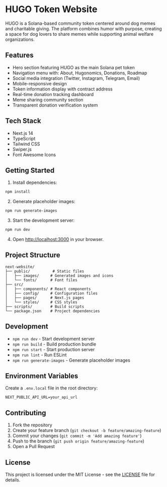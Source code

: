 # HUGO Token Website

HUGO is a Solana-based community token centered around dog memes and charitable giving. The platform combines humor with purpose, creating a space for dog lovers to share memes while supporting animal welfare organizations.

## Features

- Hero section featuring HUGO as the main Solana pet token
- Navigation menu with: About, Hugonomics, Donations, Roadmap
- Social media integration (Twitter, Instagram, Telegram, Email)
- Mobile-responsive design
- Token information display with contract address
- Real-time donation tracking dashboard
- Meme sharing community section
- Transparent donation verification system

## Tech Stack

- Next.js 14
- TypeScript
- Tailwind CSS
- Swiper.js
- Font Awesome Icons

## Getting Started

1. Install dependencies:
```bash
npm install
```

2. Generate placeholder images:
```bash
npm run generate-images
```

3. Start the development server:
```bash
npm run dev
```

4. Open [http://localhost:3000](http://localhost:3000) in your browser.

## Project Structure

```
next-website/
├── public/          # Static files
│   ├── images/     # Generated images and icons
│   └── fonts/      # Font files
├── src/
│   ├── components/ # React components
│   ├── config/     # Configuration files
│   ├── pages/      # Next.js pages
│   └── styles/     # CSS styles
├── scripts/        # Build scripts
└── package.json    # Project dependencies
```

## Development

- `npm run dev` - Start development server
- `npm run build` - Build production bundle
- `npm run start` - Start production server
- `npm run lint` - Run ESLint
- `npm run generate-images` - Generate placeholder images

## Environment Variables

Create a `.env.local` file in the root directory:

```env
NEXT_PUBLIC_API_URL=your_api_url
```

## Contributing

1. Fork the repository
2. Create your feature branch (`git checkout -b feature/amazing-feature`)
3. Commit your changes (`git commit -m 'Add amazing feature'`)
4. Push to the branch (`git push origin feature/amazing-feature`)
5. Open a Pull Request

## License

This project is licensed under the MIT License - see the [LICENSE](LICENSE) file for details.
